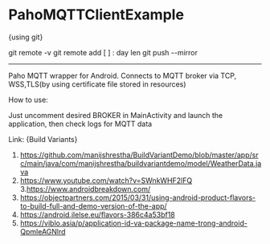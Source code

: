 # PahoMQTTClientExample

{using git}

git remote -v 
git remote add <name>[ ]<link git> : day len
git push --mirror <name>

-------------

Paho MQTT wrapper for Android. Connects to MQTT broker via TCP, WSS,TLS(by using certificate file stored in resources)

How to use:

Just uncomment desired BROKER in MainActivity and launch the application, then check logs for MQTT data

Link:
{Build Variants}
1. https://github.com/manijshrestha/BuildVariantDemo/blob/master/app/src/main/java/com/manijshrestha/buildvariantdemo/model/WeatherData.java
2. https://www.youtube.com/watch?v=SWnkWHF2lFQ
3.https://www.androidbreakdown.com/
4. https://objectpartners.com/2015/03/31/using-android-product-flavors-to-build-full-and-demo-version-of-the-app/
5. https://android.jlelse.eu/flavors-386c4a53bf18
6. https://viblo.asia/p/application-id-va-package-name-trong-android-QpmleAGNlrd